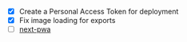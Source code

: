- [X] Create a Personal Access Token for deployment
- [X] Fix image loading for exports
- [ ] [next-pwa](https://github.com/shadowwalker/next-pwa)
